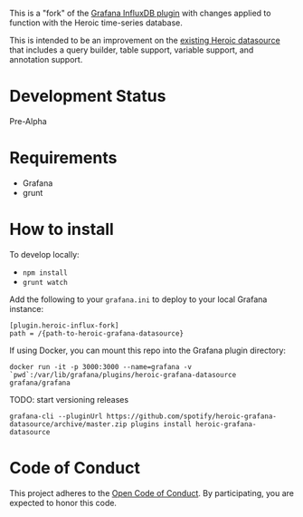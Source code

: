 This is a "fork" of the [Grafana InfluxDB plugin](https://github.com/grafana/grafana/tree/master/public/app/plugins/datasource/influxdb) with changes applied to function with the Heroic time-series database.

This is intended to be an improvement on the [existing Heroic datasource](https://github.com/udoprog/udoprog-heroic-datasource) that includes a query builder, table support, variable support, and annotation support.

# Development Status

Pre-Alpha

# Requirements

 - Grafana
 - grunt

# How to install

To develop locally:
 - `npm install`
 - `grunt watch`

Add the following to your `grafana.ini` to deploy to your local Grafana instance:
```
[plugin.heroic-influx-fork]
path = /{path-to-heroic-grafana-datasource}
```

If using Docker, you can mount this repo into the Grafana plugin directory:

```
docker run -it -p 3000:3000 --name=grafana -v `pwd`:/var/lib/grafana/plugins/heroic-grafana-datasource grafana/grafana
```

TODO: start versioning releases

`grafana-cli --pluginUrl https://github.com/spotify/heroic-grafana-datasource/archive/master.zip plugins install heroic-grafana-datasource`

# Code of Conduct

This project adheres to the [Open Code of Conduct][code-of-conduct]. By participating, you are expected to honor this code.

[code-of-conduct]: https://github.com/spotify/code-of-conduct/blob/master/code-of-conduct.md

